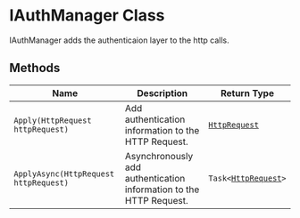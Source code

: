 
# IAuthManager Class

IAuthManager adds the authenticaion layer to the http calls.

## Methods

| Name | Description | Return Type |
|  --- | --- | --- |
| `Apply(HttpRequest httpRequest)` | Add authentication information to the HTTP Request. | [`HttpRequest`](http-request.md) |
| `ApplyAsync(HttpRequest httpRequest)` | Asynchronously add authentication information to the HTTP Request. | `Task<`[`HttpRequest`](http-request.md)`>` |

